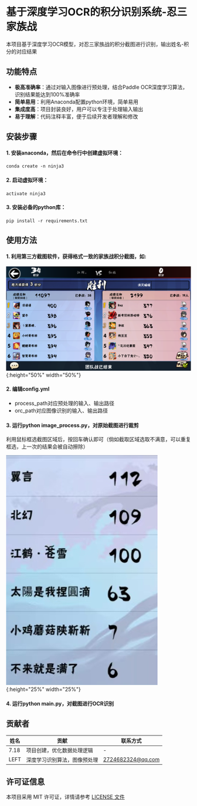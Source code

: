 # 基于深度学习OCR的积分识别系统-忍三家族战

本项目基于深度学习OCR模型，对忍三家族战的积分截图进行识别，输出姓名-积分的对应结果

## 功能特点

- **极高准确率**：通过对输入图像进行预处理，结合Paddle OCR深度学习算法，识别结果能达到100%准确率
- **简单易用**：利用Anaconda配置python环境，简单易用
- **集成度高**：项目封装良好，用户可以专注于处理输入输出
- **易于理解**：代码注释丰富，便于后续开发者理解和修改

## 安装步骤

#### 1. 安装anaconda，然后在命令行中创建虚拟环境：
```
conda create -n ninja3
```
#### 2. 启动虚拟环境：
```
activate ninja3
```
#### 3. 安装必备的python库：
```
pip install -r requirements.txt
```

## 使用方法

#### 1. 利用第三方截图软件，获得格式一致的家族战积分截图，如: 

![游戏截图](./samples/initial_images/Screenshot_20241201-210524.png){:height="50%" width="50%"}

#### 2. 编辑config.yml

- process_path对应预处理的输入、输出路径
- orc_path对应图像识别的输入、输出路径

#### 3. 运行python image_process.py，对原始截图进行裁剪
利用鼠标框选截图区域后，按回车确认即可（倘如截取区域选取不满意，可以重复框选，上一次的结果会被自动擦除）

![预处理结果](./samples/sample_0001.jpg){:height="25%" width="25%"}


#### 4. 运行python main.py，对截图进行OCR识别

## 贡献者
| 姓名 | 贡献 | 联系方式 |
| - | - | - |
| 7.18 | 项目创建，优化数据处理逻辑 | - |
| LEFT | 深度学习识别算法，图像预处理 | 2724682324@qq.com |

## 许可证信息

本项目采用 MIT 许可证，详情请参考 [LICENSE 文件](./LICENSE)
